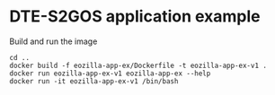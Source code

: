 # DTE-S2GOS application example

Build and run the image

```commandline
cd ..
docker build -f eozilla-app-ex/Dockerfile -t eozilla-app-ex-v1 .
docker run eozilla-app-ex-v1 eozilla-app-ex --help
docker run -it eozilla-app-ex-v1 /bin/bash
```
